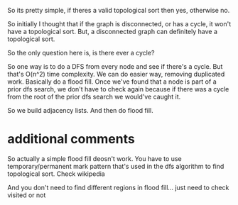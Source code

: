 So its pretty simple, if theres a valid topological sort then yes, otherwise no.

So initially I thought that if the graph is disconnected, or has a cycle, it won't have a topological sort. But, a disconnected graph can definitely have a topological sort.

So the only question here is, is there ever a cycle?

So one way is to do a DFS from every node and see if there's a cycle. But that's O(n^2) time complexity. We can do easier way, removing duplicated work. Basically do a flood fill. Once we've found that a node is part of a prior dfs search, we don't have to check again because if there was a cycle from the root of the prior dfs search we would've caught it.

So we build adjacency lists. And then do flood fill.

# additional comments

So actually a simple flood fill deosn't work. You have to use temporary/permanent mark pattern that's used in the dfs algorithm to find topological sort. Check wikipedia

And you don't need to find different regions in flood fill... just need to check visited or not
